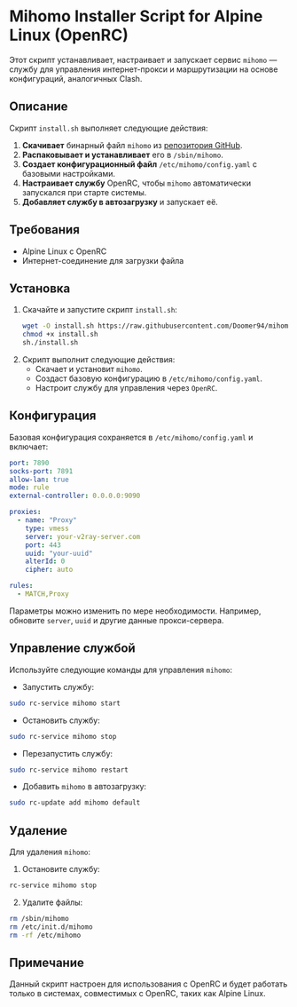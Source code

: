# Mihomo Installer Script for Alpine Linux (OpenRC)

Этот скрипт устанавливает, настраивает и запускает сервис `mihomo` — службу для управления интернет-прокси и маршрутизации на основе конфигураций, аналогичных Clash.

## Описание

Скрипт `install.sh` выполняет следующие действия:

1. **Скачивает** бинарный файл `mihomo` из [репозитория GitHub](https://github.com/MetaCubeX/mihomo).
2. **Распаковывает и устанавливает** его в `/sbin/mihomo`.
3. **Создает конфигурационный файл** `/etc/mihomo/config.yaml` с базовыми настройками.
4. **Настраивает службу** OpenRC, чтобы `mihomo` автоматически запускался при старте системы.
5. **Добавляет службу в автозагрузку** и запускает её.

## Требования

* Alpine Linux с OpenRC
* Интернет-соединение для загрузки файла

## Установка

1. Скачайте и запустите скрипт `install.sh`:
   ``` bash
   wget -O install.sh https://raw.githubusercontent.com/Doomer94/mihomo-install/main/install.sh
   chmod +x install.sh
   sh./install.sh
   ```
2. Скрипт выполнит следующие действия:
   * Скачает и установит `mihomo`.
   * Создаст базовую конфигурацию в `/etc/mihomo/config.yaml`.
   * Настроит службу для управления через `OpenRC`.

## Конфигурация

Базовая конфигурация сохраняется в `/etc/mihomo/config.yaml` и включает:

``` yaml
port: 7890
socks-port: 7891
allow-lan: true
mode: rule
external-controller: 0.0.0.0:9090

proxies:
  - name: "Proxy"
    type: vmess
    server: your-v2ray-server.com
    port: 443
    uuid: "your-uuid"
    alterId: 0
    cipher: auto

rules:
  - MATCH,Proxy
```


Параметры можно изменить по мере необходимости. Например, обновите `server`, `uuid` и другие данные прокси-сервера.

## Управление службой

Используйте следующие команды для управления `mihomo`:

* Запустить службу:
``` bash
sudo rc-service mihomo start
```
* Остановить службу:
``` bash
sudo rc-service mihomo stop
``` 
* Перезапустить службу:
``` bash
sudo rc-service mihomo restart
```
* Добавить `mihomo` в автозагрузку:
``` bash
sudo rc-update add mihomo default
```

## Удаление

Для удаления `mihomo`:

1. Остановите службу:
``` bash
rc-service mihomo stop
```
2. Удалите файлы:
``` bash
rm /sbin/mihomo
rm /etc/init.d/mihomo
rm -rf /etc/mihomo
```


## Примечание

Данный скрипт настроен для использования с OpenRC и будет работать только в системах, совместимых с OpenRC, таких как Alpine Linux.

